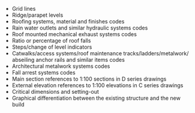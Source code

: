 - Grid lines
- Ridge/parapet levels
- Roofing systems, material and finishes codes
- Rain water outlets and similar hydraulic systems codes
- Roof mounted mechanical exhaust systems codes
- Ratio or percentage of roof falls
- Steps/change of level indicators
- Catwalks/access systems/roof maintenance tracks/ladders/metalwork/
abseiling anchor rails and similar items codes
- Architectural metalwork systems codes
- Fall arrest systems codes
- Main section references to <span class="highlight-red">1:100</span> sections in D series drawings
- External elevation references to <span class="highlight-red">1:100</span> elevations in C series drawings
- Critical dimensions and setting-out
- Graphical differentiation between the existing structure and the new build